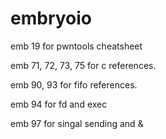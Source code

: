 # embryoio

emb 19 for pwntools cheatsheet

emb 71, 72, 73, 75 for c references.

emb 90, 93 for fifo references.

emb 94 for fd and exec&#x20;

emb 97 for singal sending and &
